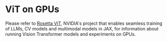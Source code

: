 # ViT on GPUs
Please refer to [Rosetta ViT](https://github.com/NVIDIA/JAX-Toolbox/tree/main/rosetta/rosetta/projects/vit), NVIDIA's project that enables seamless training of LLMs, CV models and multimodal models in JAX, for information about running Vision Transformer models and experiments on GPUs.
